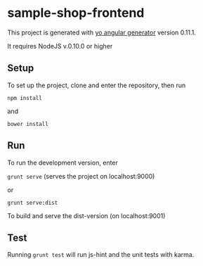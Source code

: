 # sample-shop-frontend

This project is generated with [yo angular generator](https://github.com/yeoman/generator-angular)
version 0.11.1.

It requires NodeJS v.0.10.0 or higher

## Setup

To set up the project, clone and enter the repository, then run

`npm install`

and

`bower install`

## Run

To run the development version, enter

`grunt serve`  (serves the project on localhost:9000)

or

`grunt serve:dist`


To build and serve the dist-version (on localhost:9001)


## Test

Running `grunt test` will run js-hint and the unit tests with karma.
